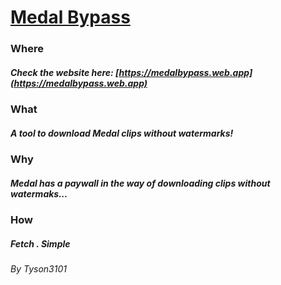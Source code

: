 # [Medal Bypass](https://medalbypass.web.app)

### Where

##### Check the website here: [https://medalbypass.web.app](https://medalbypass.web.app)

### What

##### A tool to download Medal clips without watermarks!

### Why

##### Medal has a paywall in the way of downloading clips without watermaks...

### How

##### Fetch . Simple

###### By Tyson3101
